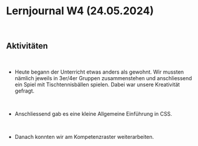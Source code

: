 # Lernjournal W4 (24.05.2024)

<br>

## Aktivitäten

<br>

- Heute begann der Unterricht etwas anders als gewohnt. Wir mussten nämlich jeweils in 3er/4er Gruppen zusammenstehen und anschliessend ein Spiel mit Tischtennisbällen spielen. Dabei war unsere Kreativität gefragt.

  <br>
  

- Anschliessend gab es eine kleine Allgemeine Einführung in CSS.

  <br>


- Danach konnten wir am Kompetenzraster weiterarbeiten.

<br>
